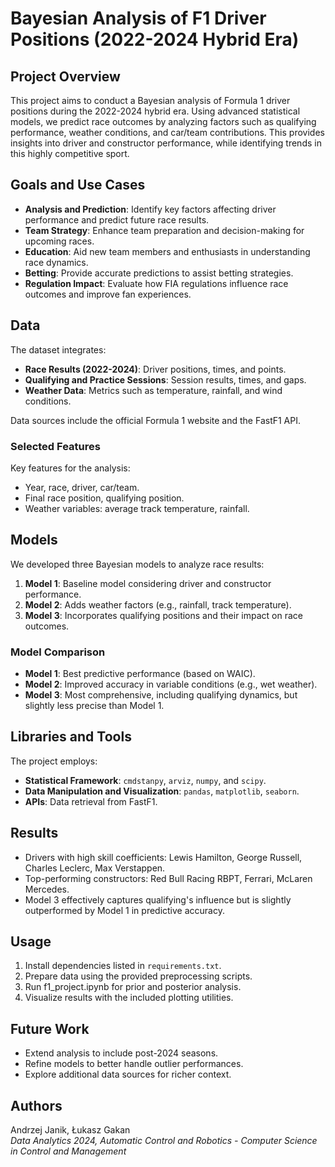 # Bayesian Analysis of F1 Driver Positions (2022-2024 Hybrid Era)

## Project Overview

This project aims to conduct a Bayesian analysis of Formula 1 driver positions during the 2022-2024 hybrid era. Using advanced statistical models, we predict race outcomes by analyzing factors such as qualifying performance, weather conditions, and car/team contributions. This provides insights into driver and constructor performance, while identifying trends in this highly competitive sport.

## Goals and Use Cases

- **Analysis and Prediction**: Identify key factors affecting driver performance and predict future race results.
- **Team Strategy**: Enhance team preparation and decision-making for upcoming races.
- **Education**: Aid new team members and enthusiasts in understanding race dynamics.
- **Betting**: Provide accurate predictions to assist betting strategies.
- **Regulation Impact**: Evaluate how FIA regulations influence race outcomes and improve fan experiences.

## Data

The dataset integrates:
- **Race Results (2022-2024)**: Driver positions, times, and points.
- **Qualifying and Practice Sessions**: Session results, times, and gaps.
- **Weather Data**: Metrics such as temperature, rainfall, and wind conditions.

Data sources include the official Formula 1 website and the FastF1 API.

### Selected Features
Key features for the analysis:
- Year, race, driver, car/team.
- Final race position, qualifying position.
- Weather variables: average track temperature, rainfall.

## Models

We developed three Bayesian models to analyze race results:

1. **Model 1**: Baseline model considering driver and constructor performance.
2. **Model 2**: Adds weather factors (e.g., rainfall, track temperature).
3. **Model 3**: Incorporates qualifying positions and their impact on race outcomes.

### Model Comparison

- **Model 1**: Best predictive performance (based on WAIC).
- **Model 2**: Improved accuracy in variable conditions (e.g., wet weather).
- **Model 3**: Most comprehensive, including qualifying dynamics, but slightly less precise than Model 1.

## Libraries and Tools

The project employs:
- **Statistical Framework**: `cmdstanpy`, `arviz`, `numpy`, and `scipy`.
- **Data Manipulation and Visualization**: `pandas`, `matplotlib`, `seaborn`.
- **APIs**: Data retrieval from FastF1.

## Results

- Drivers with high skill coefficients: Lewis Hamilton, George Russell, Charles Leclerc, Max Verstappen.
- Top-performing constructors: Red Bull Racing RBPT, Ferrari, McLaren Mercedes.
- Model 3 effectively captures qualifying's influence but is slightly outperformed by Model 1 in predictive accuracy.

## Usage

1. Install dependencies listed in `requirements.txt`.
2. Prepare data using the provided preprocessing scripts.
3. Run f1_project.ipynb for prior and posterior analysis.
4. Visualize results with the included plotting utilities.

## Future Work

- Extend analysis to include post-2024 seasons.
- Refine models to better handle outlier performances.
- Explore additional data sources for richer context.

## Authors

Andrzej Janik, Łukasz Gakan  
*Data Analytics 2024, Automatic Control and Robotics - Computer Science in Control and Management*
